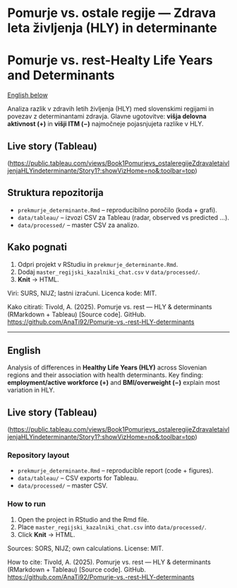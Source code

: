 # Pomurje vs. ostale regije — Zdrava leta življenja (HLY) in determinante
# Pomurje vs. rest-Healty Life Years and Determinants
[English below](#english)

Analiza razlik v zdravih letih življenja (HLY) med slovenskimi regijami in povezav z determinantami zdravja.
Glavne ugotovitve: **višja delovna aktivnost (+)** in **višji ITM (−)** najmočneje pojasnjujeta razlike v HLY.

## Live story (Tableau)
(https://public.tableau.com/views/Book1Pomurjevs_ostaleregijeZdravaletaivljenjaHLYindeterminante/Story1?:showVizHome=no&:toolbar=top)

## Struktura repozitorija
- `prekmurje_determinante.Rmd` – reproducibilno poročilo (koda + grafi).
- `data/tableau/` – izvozi CSV za Tableau (radar, observed vs predicted …).
- `data/processed/` –  master CSV za analizo.

## Kako pognati
1. Odpri projekt v RStudiu in `prekmurje_determinante.Rmd`.
2. Dodaj `master_regijski_kazalniki_chat.csv` v `data/processed/`.
3. **Knit** → HTML.

Viri: SURS, NIJZ; lastni izračuni. Licenca kode: MIT.

Kako citirati: Tivold, A. (2025). Pomurje vs. rest — HLY & determinants (RMarkdown + Tableau) [Source code]. GitHub. https://github.com/AnaTi92/Pomurje-vs.-rest-HLY-determinants


---

## English

Analysis of differences in **Healthy Life Years (HLY)** across Slovenian regions and their association with health determinants.
Key finding: **employment/active workforce (+)** and **BMI/overweight (−)** explain most variation in HLY.

## Live story (Tableau)
(https://public.tableau.com/views/Book1Pomurjevs_ostaleregijeZdravaletaivljenjaHLYindeterminante/Story1?:showVizHome=no&:toolbar=top)

### Repository layout
- `prekmurje_determinante.Rmd` – reproducible report (code + figures).
- `data/tableau/` – CSV exports for Tableau.
- `data/processed/` –  master CSV.

### How to run
1. Open the project in RStudio and the Rmd file.
2. Place `master_regijski_kazalniki_chat.csv` into `data/processed/`.
3. Click **Knit** → HTML.

Sources: SORS, NIJZ; own calculations. License: MIT.

How to cite: Tivold, A. (2025). Pomurje vs. rest — HLY & determinants (RMarkdown + Tableau) [Source code]. GitHub. https://github.com/AnaTi92/Pomurje-vs.-rest-HLY-determinants

